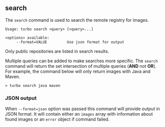 ## search

The `search` command is used to search the remote registry for images.

```
Usage: turbo search <query> [<query>...]

<options> available:
     --format=VALUE         Use json format for output
```

Only public repositories are listed in search results. 

Multiple queries can be added to make searches more specific. The `search` command will return the set intersection of multiple queries (**AND** not **OR**). For example, the command below will only return images with Java and Maven. 

```
> turbo search java maven
```

### JSON output

When `--format=json` option was passed this command will provide output in JSON format. It will contain either an `images` array with information about found images or an `error` object if command failed.